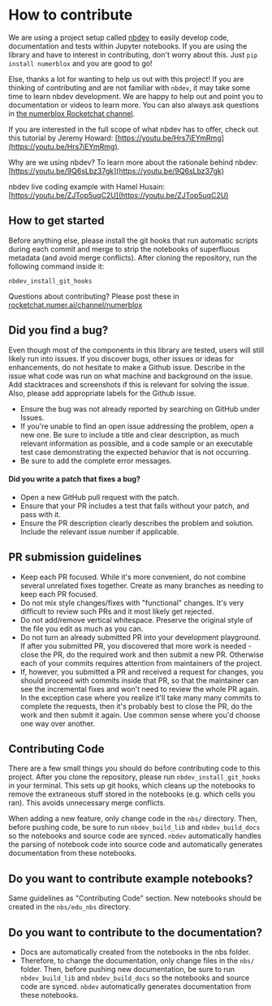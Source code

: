 # How to contribute

We are using a project setup called [nbdev](https://nbdev.fast.ai/) to easily develop code, documentation and tests within Jupyter notebooks. If you are using the library and have to interest in contributing, don't worry about this. Just `pip install numerblox` and you are good to go!

Else, thanks a lot for wanting to help us out with this project! If you are thinking of contributing and are not familiar with `nbdev`, it may take some time to learn nbdev development. 
We are happy to help out and point you to documentation or videos to learn more. You can also always ask questions in [the numerblox Rocketchat channel](https://rocketchat.numer.ai/channel/numerblox).

If you are interested in the full scope of what nbdev has to offer, check out this tutorial by Jeremy Howard:
[https://youtu.be/Hrs7iEYmRmg](https://youtu.be/Hrs7iEYmRmg).

Why are we using nbdev? To learn more about the rationale behind nbdev:
[https://youtu.be/9Q6sLbz37gk](https://youtu.be/9Q6sLbz37gk)

nbdev live coding example with Hamel Husain:
[https://youtu.be/ZJTop5uqC2U](https://youtu.be/ZJTop5uqC2U)

## How to get started

Before anything else, please install the git hooks that run automatic scripts during each commit and merge to strip the notebooks of superfluous metadata (and avoid merge conflicts). After cloning the repository, run the following command inside it:
```
nbdev_install_git_hooks
```

Questions about contributing? Please post these in [rocketchat.numer.ai/channel/numerblox](https://rocketchat.numer.ai/channel/numerblox)

## Did you find a bug?

Even though most of the components in this library are tested, users will still likely run into issues. If you discover bugs, other issues or ideas for enhancements, do not hesitate to make a Github issue. Describe in the issue what code was run on what machine and background on the issue. Add stacktraces and screenshots if this is relevant for solving the issue. Also, please add appropriate labels for the Github issue.

* Ensure the bug was not already reported by searching on GitHub under Issues.
* If you're unable to find an open issue addressing the problem, open a new one. Be sure to include a title and clear description, as much relevant information as possible, and a code sample or an executable test case demonstrating the expected behavior that is not occurring.
* Be sure to add the complete error messages.

#### Did you write a patch that fixes a bug?

* Open a new GitHub pull request with the patch.
* Ensure that your PR includes a test that fails without your patch, and pass with it.
* Ensure the PR description clearly describes the problem and solution. Include the relevant issue number if applicable.

## PR submission guidelines

* Keep each PR focused. While it's more convenient, do not combine several unrelated fixes together. Create as many branches as needing to keep each PR focused.
* Do not mix style changes/fixes with "functional" changes. It's very difficult to review such PRs and it most likely get rejected.
* Do not add/remove vertical whitespace. Preserve the original style of the file you edit as much as you can.
* Do not turn an already submitted PR into your development playground. If after you submitted PR, you discovered that more work is needed - close the PR, do the required work and then submit a new PR. Otherwise each of your commits requires attention from maintainers of the project.
* If, however, you submitted a PR and received a request for changes, you should proceed with commits inside that PR, so that the maintainer can see the incremental fixes and won't need to review the whole PR again. In the exception case where you realize it'll take many many commits to complete the requests, then it's probably best to close the PR, do the work and then submit it again. Use common sense where you'd choose one way over another.

## Contributing Code

There are a few small things you should do before contributing code to this project. After you clone the repository, please run `nbdev_install_git_hooks` in your terminal. This sets up git hooks, which cleans up the notebooks to remove the extraneous stuff stored in the notebooks (e.g. which cells you ran). This avoids unnecessary merge conflicts.

When adding a new feature, only change code in the `nbs/` directory. Then, before pushing code, be sure to run `nbdev_build_lib` and `nbdev_build_docs` so the notebooks and source code are synced. `nbdev` automatically handles the parsing of notebook code into source code and automatically generates documentation from these notebooks.

## Do you want to contribute example notebooks?

Same guidelines as "Contributing Code" section. New notebooks should be created in the `nbs/edu_nbs` directory.

## Do you want to contribute to the documentation?

* Docs are automatically created from the notebooks in the nbs folder.
* Therefore, to change the documentation, only change files in the `nbs/` folder. Then, before pushing new documentation, be sure to run `nbdev_build_lib` and `nbdev_build_docs` so the notebooks and source code are synced. `nbdev` automatically generates documentation from these notebooks.
